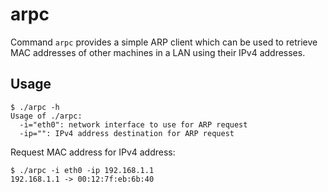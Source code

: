 arpc
=====

Command `arpc` provides a simple ARP client which can be used to retrieve
MAC addresses of other machines in a LAN using their IPv4 addresses.

Usage
-----

```
$ ./arpc -h
Usage of ./arpc:
  -i="eth0": network interface to use for ARP request
  -ip="": IPv4 address destination for ARP request
```

Request MAC address for IPv4 address:

```
$ ./arpc -i eth0 -ip 192.168.1.1
192.168.1.1 -> 00:12:7f:eb:6b:40
```
